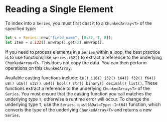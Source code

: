 # Reading a Single Element

To index into a `Series`, you must first cast it to a `ChunkedArray<T>` of the specified type:

```rust
let s = Series::new("field_name", [0i32, 1, 8]);
let item = s.i32().unwrap().get(2).unwrap();
```

If you need to process elements in a `Series` within a loop, the best practice is to use functions like `series.i32()` to extract a reference to the underlying `ChunkedArray<T>`. This does not copy the data. You can then perform operations on this `ChunkedArray`.

Available casting functions include: `i8() i16() i32() i64() f32() f64() u8() u16() u32() u64() bool() str() binary() decimal() list()`. These functions extract a reference to the underlying `ChunkedArray<T>` of the `Series`. You must ensure that the casting function you call matches the underlying type `T`, otherwise a runtime error will occur. To change the underlying type `T`, use the `Series::cast(&DataType::Int64)` function, which converts the type of the underlying `ChunkedArray<T>` and returns a new `Series`.